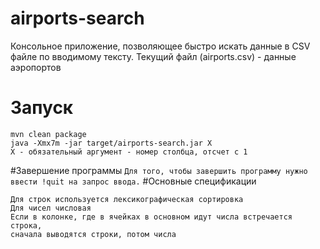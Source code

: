 # airports-search
Консольное приложение, позволяющее быстро искать данные в CSV файле по вводимому тексту. 
Текущий файл (airports.csv) - данные аэропортов 
# Запуск
```
mvn clean package
java -Xmx7m -jar target/airports-search.jar X
X - обязательный аргумент - номер столбца, отсчет с 1
```
#Завершение программы
``
Для того, чтобы завершить программу нужно ввести !quit на запрос ввода.
``
#Основные спецификации
```
Для строк используется лексикографическая сортировка
Для чисел числовая
Если в колонке, где в ячейках в основном идут числа встречается строка,
сначала выводятся строки, потом числа
```
